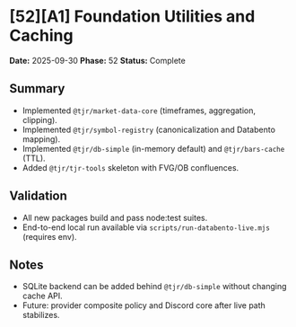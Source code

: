 # [52][A1] Foundation Utilities and Caching

**Date:** 2025-09-30
**Phase:** 52
**Status:** Complete

## Summary

- Implemented `@tjr/market-data-core` (timeframes, aggregation, clipping).
- Implemented `@tjr/symbol-registry` (canonicalization and Databento mapping).
- Implemented `@tjr/db-simple` (in-memory default) and `@tjr/bars-cache` (TTL).
- Added `@tjr/tjr-tools` skeleton with FVG/OB confluences.

## Validation

- All new packages build and pass node:test suites.
- End-to-end local run available via `scripts/run-databento-live.mjs` (requires env).

## Notes

- SQLite backend can be added behind `@tjr/db-simple` without changing cache API.
- Future: provider composite policy and Discord core after live path stabilizes.

